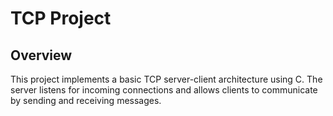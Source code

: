 
# TCP Project

## Overview

This project implements a basic TCP server-client architecture using C. The server listens for incoming connections and allows clients to communicate by sending and receiving messages.
